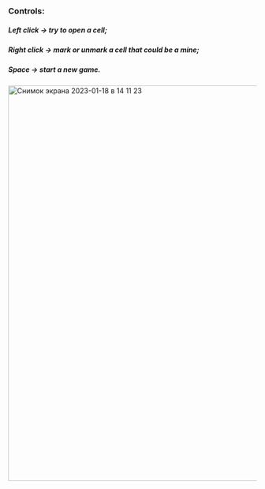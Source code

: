 ### Controls: 
##### Left click -> try to open a cell; 
##### Right click -> mark or unmark a cell that could be a mine; 
##### Space -> start a new game.

<img width="801" alt="Снимок экрана 2023-01-18 в 14 11 23" src="https://user-images.githubusercontent.com/102317313/213157110-0b0fd135-aa1b-490c-ab55-585b73308dcb.png">

